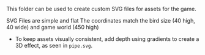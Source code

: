 This folder can be used to create custom SVG files for assets for the game.

SVG Files are simple and flat 
The coordinates match the bird size (40 high, 40 wide) and game world (450 high)

- To keep assets visually consistent, add depth using gradients to create a 3D effect, as seen in `pipe.svg`.
